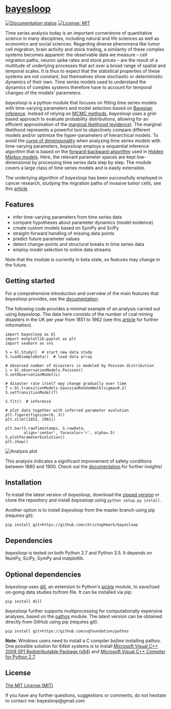 # [bayesloop](http://bayesloop.com/)

[![Documentation status](https://readthedocs.org/projects/bayesloop/badge/?version=latest)](http://docs.bayesloop.com) [![License: MIT](https://img.shields.io/badge/License-MIT-blue.svg)](https://opensource.org/licenses/MIT)

Time series analysis today is an important cornerstone of quantitative science in many disciplines, including natural and life sciences as well as economics and social sciences. Regarding diverse phenomena like tumor cell migration, brain activity and stock trading, a similarity of these complex systems becomes apparent: the observable data we measure – cell migration paths, neuron spike rates and stock prices – are the result of a multitude of underlying processes that act over a broad range of spatial and temporal scales. It is thus to expect that the statistical properties of these systems are not constant, but themselves show stochastic or deterministic dynamics of their own. Time series models used to understand the dynamics of complex systems therefore have to account for temporal changes of the models' parameters.

*bayesloop* is a python module that focuses on fitting time series models with time-varying parameters and model selection based on [Bayesian inference](https://cocosci.berkeley.edu/tom/papers/tutorial.pdf). Instead of relying on [MCMC methods](http://www.cs.ubc.ca/~arnaud/andrieu_defreitas_doucet_jordan_intromontecarlomachinelearning.pdf), *bayesloop* uses a grid-based approach to evaluate probability distributions, allowing for an efficient approximation of the [marginal likelihood (evidence)](http://alumni.media.mit.edu/~tpminka/statlearn/demo/). The marginal likelihood represents a powerful tool to objectively compare different models and/or optimize the hyper-parameters of hierarchical models. To avoid the [curse of dimensionality](https://en.wikipedia.org/wiki/Curse_of_dimensionality) when analyzing time series models with time-varying parameters, *bayesloop* employs a sequential inference algorithm that is based on the [forward-backward-algorithm](https://en.wikipedia.org/wiki/Forward%E2%80%93backward_algorithm) used in [Hidden Markov models](http://www.cs.sjsu.edu/~stamp/RUA/HMM.pdf). Here, the relevant parameter spaces are kept low-dimensional by processing time series data step by step. The module covers a large class of time series models and is easily extensible.

The underlying algorithm of *bayesloop* has been successfully employed in cancer research, studying the migration paths of invasive tumor cells, see this [article](http://www.nature.com/articles/ncomms8516).

## Features
* infer time-varying parameters from time series data 
* compare hypotheses about parameter dynamics (model evidence)
* create custom models based on SymPy and SciPy
* straight-forward handling of missing data points
* predict future parameter values
* detect change-points and structural breaks in time series data
* employ model selection to online data streams

Note that the module is currently in beta state, so features may change in the future.

## Getting started
For a comprehensive introduction and overview of the main features that *bayesloop* provides, see the [documentation](http://docs.bayesloop.com).

The following code provides a minimal example of an analysis carried out using *bayesloop*. The data here consists of the number of coal mining disasters in the UK per year from 1851 to 1962 (see this [article](http://www.dima.unige.it/~riccomag/Teaching/ProcessiStocastici/coal-mining-disaster-original%20paper.pdf) for further information).
```
import bayesloop as bl
import matplotlib.pyplot as plt
import seaborn as sns

S = bl.Study()  # start new data study
S.loadExampleData()  # load data array

# observed number of disasters is modeled by Poisson distribution
L = bl.observationModels.Poisson()
S.setObservationModel(L)

# disaster rate itself may change gradually over time
T = bl.transitionModels.GaussianRandomWalk(sigma=0.2)
S.setTransitionModel(T)

S.fit()  # inference

# plot data together with inferred parameter evolution
plt.figure(figsize=(6, 3))
plt.xlim([1852, 1961])

plt.bar(S.rawTimestamps, S.rawData,
        align='center', facecolor='r', alpha=.5)
S.plotParameterEvolution()
plt.show()
```

![Analysis plot](https://raw.githubusercontent.com/christophmark/bayesloop/master/docs/images/example.png)

This analysis indicates a significant improvement of safety conditions between 1880 and 1900. Check out the [documentation](http://docs.bayesloop.com) for further insights!

## Installation
To install the latest version of *bayesloop*, download the [zipped version](https://github.com/christophmark/bayesloop/zipball/master) or clone the repository and install *bayesloop* using `python setup.py install`.

Another option is to install *bayesloop* from the master branch using pip (requires git):
```
pip install git+https://github.com/christophmark/bayesloop
```

## Dependencies
*bayesloop* is tested on both Python 2.7 and Python 3.5. It depends on NumPy, SciPy, SymPy and matplotlib.

## Optional dependencies
*bayesloop* uses [dill](https://pypi.python.org/pypi/dill), an extension to Python's [pickle](https://docs.python.org/2/library/pickle.html) module, to save/load on-going data studies to/from file. It can be installed via pip:
```
pip install dill
```

*bayesloop* further supports multiprocessing for computationally expensive analyses, based on the [pathos](https://github.com/uqfoundation/pathos) module. The latest version can be obtained directly from GitHub using pip (requires git):
```
pip install git+https://github.com/uqfoundation/pathos
```
**Note**: Windows users need to install a C compiler *before* installing pathos. One possible solution for 64bit systems is to install [Microsoft Visual C++ 2008 SP1 Redistributable Package (x64)](http://www.microsoft.com/en-us/download/confirmation.aspx?id=2092) and [Microsoft Visual C++ Compiler for Python 2.7](http://www.microsoft.com/en-us/download/details.aspx?id=44266).

## License
[The MIT License (MIT)](https://github.com/christophmark/bayesloop/blob/master/LICENSE)

If you have any further questions, suggestions or comments, do not hesitate to contact me: &#098;&#097;&#121;&#101;&#115;&#108;&#111;&#111;&#112;&#064;&#103;&#109;&#097;&#105;&#108;&#046;&#099;&#111;&#109;
